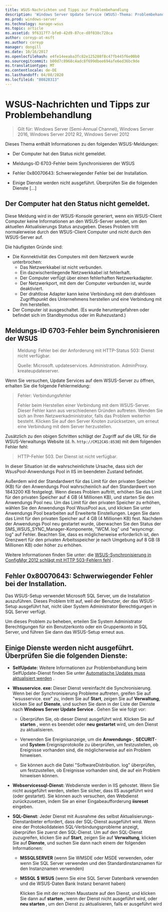 ```yaml
---
title: WSUS-Nachrichten und Tipps zur Problembehandlung
description: 'Windows Server Update Service (WSUS)-Thema: Problembehandlung bei Verwendung von WSUS-Nachrichten'
ms.prod: windows-server
ms.technology: manage-wsus
ms.topic: article
ms.assetid: 9f6317f7-bfe0-42d9-87ce-d8f038c728ca
author: coreyp-at-msft
ms.author: coreyp
manager: dongill
ms.date: 10/16/2017
ms.openlocfilehash: e4fe14eeaba3fc82e125288f8c47fb445f6e00b0
ms.sourcegitcommit: b00d7c8968c4adc8f699dbee694afe6ed36bc9de
ms.translationtype: MT
ms.contentlocale: de-DE
ms.lasthandoff: 04/08/2020
ms.locfileid: "80828313"
---
```

# <a name="wsus-messages-and-troubleshooting-tips"></a>WSUS-Nachrichten und Tipps zur Problembehandlung

>Gilt für: Windows Server (Semi-Annual Channel), Windows Server 2016, Windows Server 2012 R2, Windows Server 2012

Dieses Thema enthält Informationen zu den folgenden WSUS-Meldungen:

-   Der Computer hat den Status nicht gemeldet.

-   Meldungs-ID 6703-Fehler beim Synchronisieren der WSUS

-   Fehler 0x80070643: Schwerwiegender Fehler bei der Installation.

-   Einige Dienste werden nicht ausgeführt. Überprüfen Sie die folgenden Dienste [...]

## <a name="computer-has-not-reported-status"></a>Der Computer hat den Status nicht gemeldet.
Diese Meldung wird in der WSUS-Konsole generiert, wenn ein WSUS-Client Computer keine Informationen an den WSUS-Server sendet, um den aktuellen Aktualisierungs Status anzugeben. Dieses Problem tritt normalerweise durch den WSUS-Client Computer und nicht durch den WSUS-Server auf.

Die häufigsten Gründe sind:

-   Die Konnektivität des Computers mit dem Netzwerk wurde unterbrochen:
    -   Das Netzwerkkabel ist nicht verbunden.
    -   Ein dazwischenliegende Netzwerkkabel ist fehlerhaft.
    -   Der Computer verfügt über einen fehlerhaften Netzwerkadapter.
    -   Der Netzwerkport, mit dem der Computer verbunden ist, wurde deaktiviert.
    -   Der drahtlose Adapter kann keine Verbindung mit dem drahtlosen Zugriffspunkt des Unternehmens herstellen und eine Verbindung mit ihm herstellen.
-   Der Computer ist ausgeschaltet. (Es wurde heruntergefahren oder befindet sich im Standbymodus oder im Ruhezustand.)

## <a name="message-id-6703---wsus-synchronization-failed"></a>Meldungs-ID 6703-Fehler beim Synchronisieren der WSUS
> Meldung: Fehler bei der Anforderung mit HTTP-Status 503: Dienst nicht verfügbar.
> 
> Quelle: Microsoft. updateservices. Administration. AdminProxy. kreateupdateserver.

Wenn Sie versuchen, Update Services auf dem WSUS-Server zu öffnen, erhalten Sie die folgende Fehlermeldung:

> Fehler: Verbindungsfehler
> 
> Fehler beim Herstellen einer Verbindung mit dem WSUS-Server. Dieser Fehler kann aus verschiedenen Gründen auftreten. Wenden Sie sich an Ihren Netzwerkadministrator, falls das Problem weiterhin besteht. Klicken Sie auf den Server Knoten zurücksetzen, um erneut eine Verbindung mit dem Server herzustellen.

Zusätzlich zu den obigen Schritten schlägt der Zugriff auf die URL für die WSUS-Verwaltungs Website (d. h. `http://CM12CAS:8530`) mit dem folgenden Fehler fehl:

> HTTP-Fehler 503. Der Dienst ist nicht verfügbar.

In dieser Situation ist die wahrscheinlichste Ursache, dass sich der WsusPool-Anwendungs Pool in IIS im beendeten Zustand befindet.

Außerdem wird der Standardwert für das Limit für den privaten Speicher (KB) für den Anwendungs Pool wahrscheinlich auf den Standardwert von 1843200 KB festgelegt. Wenn dieses Problem auftritt, erhöhen Sie das Limit für den privaten Speicher auf 4 GB (4 Millionen KB), und starten Sie den Anwendungs Pool neu. Um das Limit für den privaten Speicher zu erhöhen, wählen Sie den Anwendungs Pool WsusPool aus, und klicken Sie unter Anwendungs Pool bearbeiten auf Erweiterte Einstellungen. Legen Sie dann das Limit für den privaten Speicher auf 4 GB (4 Millionen KB) fest. Nachdem der Anwendungs Pool neu gestartet wurde, überwachen Sie den Status der SMS_WSUS_SYNC_Manager-Komponente, "WCM. log" und "wsyncmgr. log" auf Fehler. Beachten Sie, dass es möglicherweise erforderlich ist, den Grenzwert für den privaten Arbeitsspeicher je nach Umgebung auf 8 GB (8 Millionen KB) oder höher zu erhöhen.

Weitere Informationen finden Sie unter: die [WSUS-Synchronisierung in ConfigMgr 2012 schlägt mit HTTP 503-Fehlern fehl](https://blogs.technet.com/b/sus/archive/2015/03/23/configmgr-2012-support-tip-wsus-sync-fails-with-http-503-errors.aspx) .

## <a name="error-0x80070643-fatal-error-during-installation"></a>Fehler 0x80070643: Schwerwiegender Fehler bei der Installation.
Das WSUS-Setup verwendet Microsoft SQL Server, um die Installation auszuführen. Dieses Problem tritt auf, weil der Benutzer, der das WSUS-Setup ausgeführt hat, nicht über System Administrator Berechtigungen in SQL Server verfügt.

Um dieses Problem zu beheben, erteilen Sie System Administrator Berechtigungen für ein Benutzerkonto oder ein Gruppenkonto in SQL Server, und führen Sie dann das WSUS-Setup erneut aus.

## <a name="some-services-are-not-running-check-the-following-services"></a>Einige Dienste werden nicht ausgeführt. Überprüfen Sie die folgenden Dienste:

- **SelfUpdate:** Weitere Informationen zur Problembehandlung beim SelfUpdate-Dienst finden Sie unter [Automatische Updates muss aktualisiert werden](https://technet.microsoft.com/library/cc708554(v=ws.10).aspx) .

- **Wssuservice. exe:** Dieser Dienst vereinfacht die Synchronisierung. Wenn bei der Synchronisierung Probleme auftreten, greifen Sie auf "wsusservice. exe" zu, indem Sie auf **Start**, zeigen Sie auf **Verwaltung**, klicken Sie auf **Dienste**, und suchen Sie dann in der Liste der Dienste nach **Windows Server Update Service** . Gehen Sie wie folgt vor:
    
    -   Überprüfen Sie, ob dieser Dienst ausgeführt wird. Klicken Sie auf **starten** , wenn es beendet oder **neu gestartet** wird, um den Dienst zu aktualisieren.
    
    -   Verwenden Sie Ereignisanzeige, um die **Anwendungs**-, **SECURIT**-und **System** Ereignisprotokolle zu überprüfen, um festzustellen, ob Ereignisse vorhanden sind, die möglicherweise auf ein Problem hinweisen.
    
    -   Sie können auch die Datei "SoftwareDistribution. log" überprüfen, um festzustellen, ob Ereignisse vorhanden sind, die auf ein Problem hinweisen können.

- **Webservicessql-Dienst:** Webdienste werden in IIS gehostet. Wenn Sie nicht ausgeführt werden, stellen Sie sicher, dass IIS ausgeführt wird (oder gestartet). Sie können auch versuchen, den Webdienst zurückzusetzen, indem Sie an einer Eingabeaufforderung **iisreset** eingeben.

- **SQL-Dienst:** Jeder Dienst mit Ausnahme des selbst Aktualisierungs-Dienstanbieter erfordert, dass der SQL-Dienst ausgeführt wird. Wenn eine der Protokolldateien SQL-Verbindungsprobleme anzeigt, überprüfen Sie zuerst den SQL-Dienst. Um auf den SQL-Dienst zuzugreifen, klicken Sie auf **Start**, zeigen Sie auf **Verwaltung**, klicken Sie auf **Dienste**, und suchen Sie dann nach einem der folgenden Informationen:
    
  - **MSSQLSERVER** (wenn Sie WMSDE oder MSDE verwenden, oder wenn Sie SQL Server verwenden und den Standardinstanznamen für den Instanznamen verwenden)
    
  - **MSSQL $ WSUS** (wenn Sie eine SQL Server Datenbank verwenden und die WSUS-Daten Bank Instanz benannt haben)
    
    Klicken Sie mit der rechten Maustaste auf den Dienst, und klicken Sie dann auf **starten** , wenn der Dienst nicht ausgeführt wird, oder **neu starten** , um den Dienst zu aktualisieren, falls er ausgeführt wird
